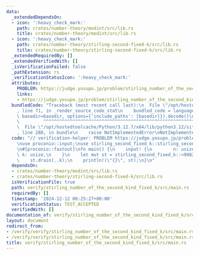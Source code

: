 ```yaml
---
data:
  _extendedDependsOn:
  - icon: ':heavy_check_mark:'
    path: crates/number-theory/modint/src/lib.rs
    title: crates/number-theory/modint/src/lib.rs
  - icon: ':heavy_check_mark:'
    path: crates/number-theory/stirling-second-fixed-k/src/lib.rs
    title: crates/number-theory/stirling-second-fixed-k/src/lib.rs
  _extendedRequiredBy: []
  _extendedVerifiedWith: []
  _isVerificationFailed: false
  _pathExtension: rs
  _verificationStatusIcon: ':heavy_check_mark:'
  attributes:
    PROBLEM: https://judge.yosupo.jp/problem/stirling_number_of_the_second_kind_fixed_k
    links:
    - https://judge.yosupo.jp/problem/stirling_number_of_the_second_kind_fixed_k
  bundledCode: "Traceback (most recent call last):\n  File \"/opt/hostedtoolcache/Python/3.12.7/x64/lib/python3.12/site-packages/onlinejudge_verify/documentation/build.py\"\
    , line 71, in _render_source_code_stat\n    bundled_code = language.bundle(stat.path,\
    \ basedir=basedir, options={'include_paths': [basedir]}).decode()\n          \
    \         ^^^^^^^^^^^^^^^^^^^^^^^^^^^^^^^^^^^^^^^^^^^^^^^^^^^^^^^^^^^^^^^^^^^^^^^^^^^^^^^^^\n\
    \  File \"/opt/hostedtoolcache/Python/3.12.7/x64/lib/python3.12/site-packages/onlinejudge_verify/languages/rust.py\"\
    , line 288, in bundle\n    raise NotImplementedError\nNotImplementedError\n"
  code: "// verification-helper: PROBLEM https://judge.yosupo.jp/problem/stirling_number_of_the_second_kind_fixed_k\n\
    \nuse proconio::input;\nuse stirling_second_fixed_k::stirling_second_fixed_k;\n\
    \n#[proconio::fastout]\nfn main() {\n    input! {\n        n: usize,\n       \
    \ k: usize,\n    }\n    let mut st = stirling_second_fixed_k::<998244353>(n, k);\n\
    \    st.drain(..k);\n    println!(\"{}\", st);\n}\n"
  dependsOn:
  - crates/number-theory/modint/src/lib.rs
  - crates/number-theory/stirling-second-fixed-k/src/lib.rs
  isVerificationFile: true
  path: verify/stirling_number_of_the_second_kind_fixed_k/src/main.rs
  requiredBy: []
  timestamp: '2024-12-12 06:25:27+00:00'
  verificationStatus: TEST_ACCEPTED
  verifiedWith: []
documentation_of: verify/stirling_number_of_the_second_kind_fixed_k/src/main.rs
layout: document
redirect_from:
- /verify/verify/stirling_number_of_the_second_kind_fixed_k/src/main.rs
- /verify/verify/stirling_number_of_the_second_kind_fixed_k/src/main.rs.html
title: verify/stirling_number_of_the_second_kind_fixed_k/src/main.rs
---
```

